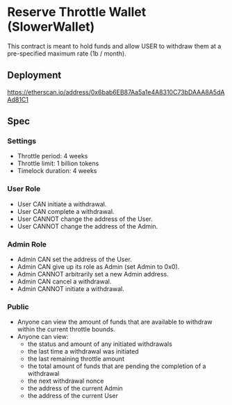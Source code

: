 # Reserve Throttle Wallet (SlowerWallet)
This contract is meant to hold funds and allow USER to withdraw them at a pre-specified maximum rate (1b / month).

## Deployment

https://etherscan.io/address/0x6bab6EB87Aa5a1e4A8310C73bDAAA8A5dAAd81C1

## Spec
### Settings

- Throttle period: 4 weeks
- Throttle limit: 1 billion tokens
- Timelock duration: 4 weeks

### User Role

- User CAN initiate a withdrawal.
- User CAN complete a withdrawal.
- User CANNOT change the address of the User.
- User CANNOT change the address of the Admin.

### Admin Role

- Admin CAN set the address of the User.
- Admin CAN give up its role as Admin (set Admin to 0x0).
- Admin CANNOT arbitrarily set a new Admin address.
- Admin CAN cancel a withdrawal.
- Admin CANNOT initiate a withdrawal.

### Public

- Anyone can view the amount of funds that are available to withdraw within the current throttle bounds.
- Anyone can view:
    - the status and amount of any initiated withdrawals
    - the last time a withdrawal was initiated
    - the last remaining throttle amount
    - the total amount of funds that are pending the completion of a withdrawal
    - the next withdrawal nonce
    - the address of the current Admin
    - the address of the current User
